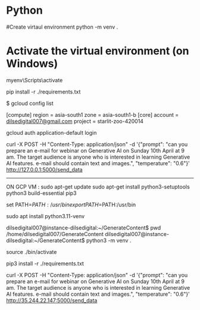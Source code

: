 # Python
#Create virtaul environment
python -m venv .
# Activate the virtual environment (on Windows)
myenv\Scripts\activate

pip install -r ./requirements.txt


$ gcloud config list

[compute]
region = asia-south1
zone = asia-south1-b
[core]
account = dilsedigital007@gmail.com
project = starlit-zoo-420014


gcloud auth application-default login

curl -X POST -H "Content-Type: application/json" -d '{"prompt": "can you prepare an e-mail for webinar on Generative AI on Sunday 10th April at 9 am. The target audience is anyone who is interested in learning Generative AI features. e-mail should contain text and images.", "temperature": "0.6"}' http://127.0.0.1:5000/send_data

-------------------

ON GCP VM :
sudo apt-get update
sudo apt-get install python3-setuptools python3 build-essential pip3

set PATH=$PATH:/usr/bin
export PATH=$PATH:/usr/bin


sudo apt install python3.11-venv

dilsedigital007@instance-dilsedigital:~/GenerateContent$ pwd
/home/dilsedigital007/GenerateContent
dilsedigital007@instance-dilsedigital:~/GenerateContent$ python3 -m venv .

source ./bin/activate

pip3 install -r ./requirements.txt

curl -X POST -H "Content-Type: application/json" -d '{"prompt": "can you prepare an e-mail for webinar on Generative AI on Sunday 10th April at 9 am. The target audience is anyone who is interested in learning Generative AI features. e-mail should contain text and images.", "temperature": "0.6"}' http://35.244.22.147:5000/send_data

